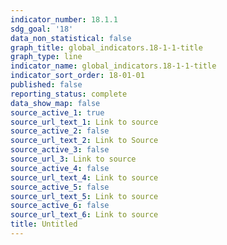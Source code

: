 ```yaml
---
indicator_number: 18.1.1
sdg_goal: '18'
data_non_statistical: false
graph_title: global_indicators.18-1-1-title
graph_type: line
indicator_name: global_indicators.18-1-1-title
indicator_sort_order: 18-01-01
published: false
reporting_status: complete
data_show_map: false
source_active_1: true
source_url_text_1: Link to source
source_active_2: false
source_url_text_2: Link to Source
source_active_3: false
source_url_3: Link to source
source_active_4: false
source_url_text_4: Link to source
source_active_5: false
source_url_text_5: Link to source
source_active_6: false
source_url_text_6: Link to source
title: Untitled
---
```

